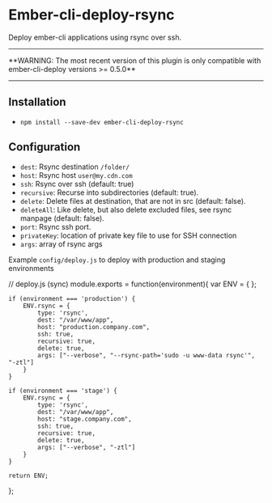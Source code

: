 # Ember-cli-deploy-rsync

Deploy ember-cli applications using rsync over ssh.

<hr/>
**WARNING: The most recent version of this plugin is only compatible with ember-cli-deploy versions >= 0.5.0**
<hr/>

## Installation

* `npm install --save-dev ember-cli-deploy-rsync`

## Configuration

- `dest`: Rsync destination `/folder/`
- `host`: Rsync host `user@my.cdn.com`
- `ssh`: Rsync over ssh (default: true)
- `recursive`: Recurse into subdirectories (default: true).
- `delete`: Delete files at destination, that are not in src (default: false).
- `deleteAll`: Like delete, but also delete excluded files, see rsync manpage (default: false).
- `port`: Rsync ssh port.
- `privateKey`: location of private key file to use for SSH connection
- `args`: array of rsync args


Example `config/deploy.js` to deploy with production and staging environments


// deploy.js (sync)
module.exports = function(environment){
    var ENV = {
    };

    if (environment === 'production') {
        ENV.rsync = {
            type: 'rsync',
            dest: "/var/www/app",
            host: "production.company.com",
            ssh: true,
            recursive: true,
            delete: true,
            args: ["--verbose", "--rsync-path='sudo -u www-data rsync'", "-ztl"]
        }
    }

    if (environment === 'stage') {
        ENV.rsync = {
            type: 'rsync',
            dest: "/var/www/app",
            host: "stage.company.com",
            ssh: true,
            recursive: true,
            delete: true,
            args: ["--verbose", "-ztl"]
        }
    }

    return ENV;
};

